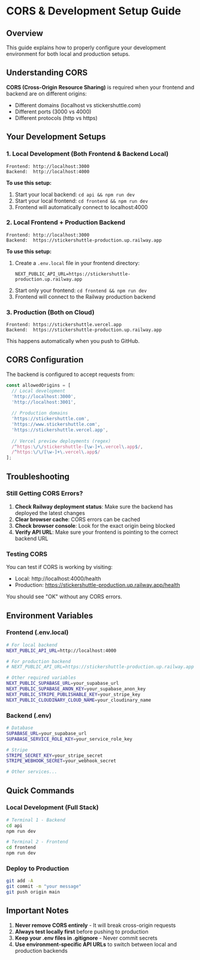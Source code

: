 # CORS & Development Setup Guide

## Overview

This guide explains how to properly configure your development environment for both local and production setups.

## Understanding CORS

**CORS (Cross-Origin Resource Sharing)** is required when your frontend and backend are on different origins:
- Different domains (localhost vs stickershuttle.com)
- Different ports (3000 vs 4000)
- Different protocols (http vs https)

## Your Development Setups

### 1. Local Development (Both Frontend & Backend Local)
```
Frontend: http://localhost:3000
Backend:  http://localhost:4000
```

**To use this setup:**
1. Start your local backend: `cd api && npm run dev`
2. Start your local frontend: `cd frontend && npm run dev`
3. Frontend will automatically connect to localhost:4000

### 2. Local Frontend + Production Backend
```
Frontend: http://localhost:3000
Backend:  https://stickershuttle-production.up.railway.app
```

**To use this setup:**
1. Create a `.env.local` file in your frontend directory:
   ```
   NEXT_PUBLIC_API_URL=https://stickershuttle-production.up.railway.app
   ```
2. Start only your frontend: `cd frontend && npm run dev`
3. Frontend will connect to the Railway production backend

### 3. Production (Both on Cloud)
```
Frontend: https://stickershuttle.vercel.app
Backend:  https://stickershuttle-production.up.railway.app
```

This happens automatically when you push to GitHub.

## CORS Configuration

The backend is configured to accept requests from:
```javascript
const allowedOrigins = [
  // Local development
  'http://localhost:3000',
  'http://localhost:3001',
  
  // Production domains
  'https://stickershuttle.com',
  'https://www.stickershuttle.com',
  'https://stickershuttle.vercel.app',
  
  // Vercel preview deployments (regex)
  /^https:\/\/stickershuttle-[\w-]+\.vercel\.app$/,
  /^https:\/\/[\w-]+\.vercel\.app$/
];
```

## Troubleshooting

### Still Getting CORS Errors?

1. **Check Railway deployment status**: Make sure the backend has deployed the latest changes
2. **Clear browser cache**: CORS errors can be cached
3. **Check browser console**: Look for the exact origin being blocked
4. **Verify API URL**: Make sure your frontend is pointing to the correct backend URL

### Testing CORS

You can test if CORS is working by visiting:
- Local: http://localhost:4000/health
- Production: https://stickershuttle-production.up.railway.app/health

You should see "OK" without any CORS errors.

## Environment Variables

### Frontend (.env.local)
```bash
# For local backend
NEXT_PUBLIC_API_URL=http://localhost:4000

# For production backend
# NEXT_PUBLIC_API_URL=https://stickershuttle-production.up.railway.app

# Other required variables
NEXT_PUBLIC_SUPABASE_URL=your_supabase_url
NEXT_PUBLIC_SUPABASE_ANON_KEY=your_supabase_anon_key
NEXT_PUBLIC_STRIPE_PUBLISHABLE_KEY=your_stripe_key
NEXT_PUBLIC_CLOUDINARY_CLOUD_NAME=your_cloudinary_name
```

### Backend (.env)
```bash
# Database
SUPABASE_URL=your_supabase_url
SUPABASE_SERVICE_ROLE_KEY=your_service_role_key

# Stripe
STRIPE_SECRET_KEY=your_stripe_secret
STRIPE_WEBHOOK_SECRET=your_webhook_secret

# Other services...
```

## Quick Commands

### Local Development (Full Stack)
```bash
# Terminal 1 - Backend
cd api
npm run dev

# Terminal 2 - Frontend
cd frontend
npm run dev
```

### Deploy to Production
```bash
git add -A
git commit -m "your message"
git push origin main
```

## Important Notes

1. **Never remove CORS entirely** - It will break cross-origin requests
2. **Always test locally first** before pushing to production
3. **Keep your .env files in .gitignore** - Never commit secrets
4. **Use environment-specific API URLs** to switch between local and production backends 